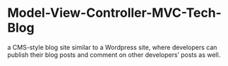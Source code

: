 # Model-View-Controller-MVC-Tech-Blog
a CMS-style blog site similar to a Wordpress site, where developers can publish their blog posts and comment on other developers’ posts as well.

